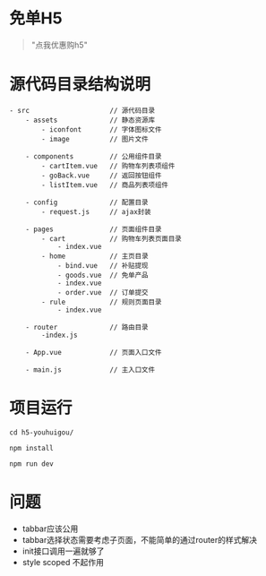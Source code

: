 
# 免单H5

> \"点我优惠购h5\"

# 源代码目录结构说明
```
- src                    // 源代码目录
    - assets             // 静态资源库
        - iconfont       // 字体图标文件
        - image          // 图片文件

    - components         // 公用组件目录
        - cartItem.vue   // 购物车列表项组件
        - goBack.vue     // 返回按钮组件
        - listItem.vue   // 商品列表项组件

    - config             // 配置目录
        - request.js     // ajax封装

    - pages              // 页面组件目录
        - cart           // 购物车列表页面目录
            - index.vue
        - home           // 主页目录
            - bind.vue   // 补贴提现
            - goods.vue  // 免单产品
            - index.vue
            - order.vue  // 订单提交
        - rule           // 规则页面目录
            - index.vue

    - router             // 路由目录
        -index.js

    - App.vue            // 页面入口文件

    - main.js            // 主入口文件
```

# 项目运行
```
cd h5-youhuigou/

npm install

npm run dev
```

# 问题
* tabbar应该公用
* tabbar选择状态需要考虑子页面，不能简单的通过router的样式解决
* init接口调用一遍就够了
* style scoped 不起作用

